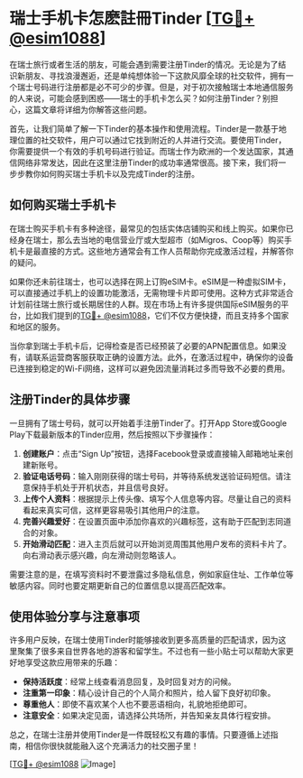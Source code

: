 # 瑞士手机卡怎麽註冊Tinder [[TG💪+ @esim1088](https://t.me/s/esim1088)]

在瑞士旅行或者生活的朋友，可能会遇到需要注册Tinder的情况。无论是为了结识新朋友、寻找浪漫邂逅，还是单纯想体验一下这款风靡全球的社交软件，拥有一个瑞士号码进行注册都是必不可少的步骤。但是，对于初次接触瑞士本地通信服务的人来说，可能会感到困惑——瑞士的手机卡怎么买？如何注册Tinder？别担心，这篇文章将详细为你解答这些问题。

首先，让我们简单了解一下Tinder的基本操作和使用流程。Tinder是一款基于地理位置的社交软件，用户可以通过它找到附近的人并进行交流。要使用Tinder，你需要提供一个有效的手机号码进行验证。而瑞士作为欧洲的一个发达国家，其通信网络非常发达，因此在这里注册Tinder的成功率通常很高。接下来，我们将一步步教你如何购买瑞士手机卡以及完成Tinder的注册。

## 如何购买瑞士手机卡

在瑞士购买手机卡有多种途径，最常见的包括实体店铺购买和线上购买。如果你已经身在瑞士，那么去当地的电信营业厅或大型超市（如Migros、Coop等）购买手机卡是最直接的方式。这些地方通常会有工作人员帮助你完成激活过程，并解答你的疑问。

如果你还未前往瑞士，也可以选择在网上订购eSIM卡。eSIM是一种虚拟SIM卡，可以直接通过手机上的设置功能激活，无需物理卡片即可使用。这种方式非常适合计划前往瑞士旅行或长期居住的人群。现在市场上有许多提供国际eSIM服务的平台，比如我们提到的[TG💪+ @esim1088](https://t.me/s/esim1088)，它们不仅方便快捷，而且支持多个国家和地区的服务。

当你拿到瑞士手机卡后，记得检查是否已经预装了必要的APN配置信息。如果没有，请联系运营商客服获取正确的设置方法。此外，在激活过程中，确保你的设备已连接到稳定的Wi-Fi网络，这样可以避免因流量消耗过多而导致不必要的费用。

## 注册Tinder的具体步骤

一旦拥有了瑞士号码，就可以开始着手注册Tinder了。打开App Store或Google Play下载最新版本的Tinder应用，然后按照以下步骤操作：

1. **创建账户**：点击“Sign Up”按钮，选择Facebook登录或直接输入邮箱地址来创建新账号。
2. **验证电话号码**：输入刚刚获得的瑞士号码，并等待系统发送验证码短信。请注意保持手机处于开机状态，并且信号良好。
3. **上传个人资料**：根据提示上传头像、填写个人信息等内容。尽量让自己的资料看起来真实可信，这样更容易吸引其他用户的注意。
4. **完善兴趣爱好**：在设置页面中添加你喜欢的兴趣标签，这有助于匹配到志同道合的对象。
5. **开始滑动匹配**：进入主页后就可以开始浏览周围其他用户发布的资料卡片了。向右滑动表示感兴趣，向左滑动则忽略该人。

需要注意的是，在填写资料时不要泄露过多隐私信息，例如家庭住址、工作单位等敏感内容。同时也要定期更新自己的位置信息以提高匹配效率。

## 使用体验分享与注意事项

许多用户反映，在瑞士使用Tinder时能够接收到更多高质量的匹配请求，因为这里聚集了很多来自世界各地的游客和留学生。不过也有一些小贴士可以帮助大家更好地享受这款应用带来的乐趣：

- **保持活跃度**：经常上线查看消息回复，及时回复对方的问候。
- **注重第一印象**：精心设计自己的个人简介和照片，给人留下良好初印象。
- **尊重他人**：即使不喜欢某个人也不要恶语相向，礼貌地拒绝即可。
- **注意安全**：如果决定见面，请选择公共场所，并告知亲友具体行程安排。

总之，在瑞士注册并使用Tinder是一件既轻松又有趣的事情。只要遵循上述指南，相信你很快就能融入这个充满活力的社交圈子里！

[[TG💪+ @esim1088](https://t.me/s/esim1088) ![Image](https://i.postimg.cc/4NQfJmqS/Snipaste-2025-05-13-00-14-12.png)]